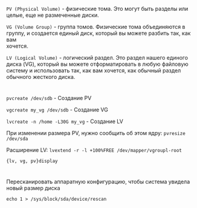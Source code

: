 ```PV (Physical Volume)``` - физические тома. Это могут быть разделы или  
                             целые, еще не размеченные диски.  
                             
```VG (Volume Group)``` - группа томов. Физические тома объединяются в  
                          группу, и создается единый диск, который вы можете разбить так, как вам  
                          хочется.   
                          
```LV (Logical Volume)``` - логический раздел. Это раздел нашего единого  
                            диска (VG), который вы можете отформатировать в любую файловую  
                            систему и использовать так, как вам хочется, как обычный раздел обычного жесткого диска.    
#

```pvcreate /dev/sdb``` - Создание PV

```vgcreate my_vg /dev/sdb``` - Создание VG

```lvcreate -n /home -L30G my_vg``` - Создание LV

При изменении размера PV, нужно сообщить об этом ядру: ```pvresize /dev/sda```  

Расширение LV: ```lvextend -r -l +100%FREE /dev/mapper/vgroupl-root```

```{lv, vg, pv}display```

#

Пересканировать аппаратную конфигурацию, чтобы система увидела новый размер диска

```echo 1 > /sys/block/sda/device/rescan```
